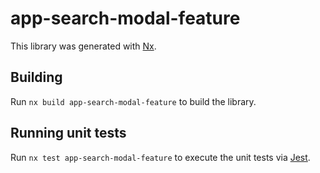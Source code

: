 # app-search-modal-feature

This library was generated with [Nx](https://nx.dev).

## Building

Run `nx build app-search-modal-feature` to build the library.

## Running unit tests

Run `nx test app-search-modal-feature` to execute the unit tests via [Jest](https://jestjs.io).
